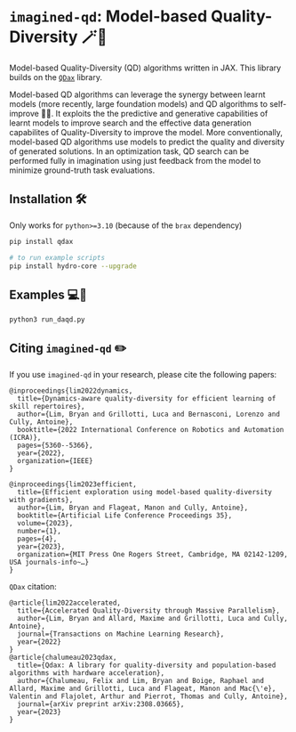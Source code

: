 # `imagined-qd`: Model-based Quality-Diversity 🪄🎨
Model-based Quality-Diversity (QD) algorithms written in JAX. This library builds on the [`QDax`](https://github.com/adaptive-intelligent-robotics/QDax) library.


Model-based QD algorithms can leverage the synergy between learnt models (more recently, large foundation models) and QD algorithms to self-improve 🔄🚴. It exploits the the predictive and generative capabilities of learnt models to improve search and the effective data generation capabilites of Quality-Diversity to improve the model. More conventionally, model-based QD algorithms use models to predict the quality and diversity of generated solutions. In an optimization task, QD search can be performed fully in imagination using just feedback from the model to minimize ground-truth task evaluations.

## Installation 🛠️
Only works for `python>=3.10` (because of the `brax` dependency)
```bash
pip install qdax

# to run example scripts
pip install hydro-core --upgrade
```

## Examples 💻🚀
```bash
python3 run_daqd.py
```

## Citing `imagined-qd` ✏️
If you use `imagined-qd` in your research, please cite the following papers:

```
@inproceedings{lim2022dynamics,
  title={Dynamics-aware quality-diversity for efficient learning of skill repertoires},
  author={Lim, Bryan and Grillotti, Luca and Bernasconi, Lorenzo and Cully, Antoine},
  booktitle={2022 International Conference on Robotics and Automation (ICRA)},
  pages={5360--5366},
  year={2022},
  organization={IEEE}
}

@inproceedings{lim2023efficient,
  title={Efficient exploration using model-based quality-diversity with gradients},
  author={Lim, Bryan and Flageat, Manon and Cully, Antoine},
  booktitle={Artificial Life Conference Proceedings 35},
  volume={2023},
  number={1},
  pages={4},
  year={2023},
  organization={MIT Press One Rogers Street, Cambridge, MA 02142-1209, USA journals-info~…}
}
```

`QDax` citation:
```
@article{lim2022accelerated,
  title={Accelerated Quality-Diversity through Massive Parallelism},
  author={Lim, Bryan and Allard, Maxime and Grillotti, Luca and Cully, Antoine},
  journal={Transactions on Machine Learning Research},
  year={2022}
}
@article{chalumeau2023qdax,
  title={Qdax: A library for quality-diversity and population-based algorithms with hardware acceleration},
  author={Chalumeau, Felix and Lim, Bryan and Boige, Raphael and Allard, Maxime and Grillotti, Luca and Flageat, Manon and Mac{\'e}, Valentin and Flajolet, Arthur and Pierrot, Thomas and Cully, Antoine},
  journal={arXiv preprint arXiv:2308.03665},
  year={2023}
}

```